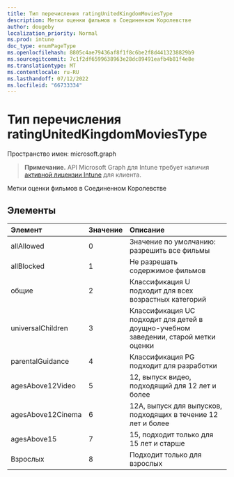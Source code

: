```yaml
---
title: Тип перечисления ratingUnitedKingdomMoviesType
description: Метки оценки фильмов в Соединенном Королевстве
author: dougeby
localization_priority: Normal
ms.prod: intune
doc_type: enumPageType
ms.openlocfilehash: 8805c4ae79436af8f1f8c6be2f8d4413238829b9
ms.sourcegitcommit: 7c1f2df6599638963e28dc89491eafb4b81f4e8e
ms.translationtype: MT
ms.contentlocale: ru-RU
ms.lasthandoff: 07/12/2022
ms.locfileid: "66733334"
---
```

# <a name="ratingunitedkingdommoviestype-enum-type"></a>Тип перечисления ratingUnitedKingdomMoviesType

Пространство имен: microsoft.graph

> **Примечание.** API Microsoft Graph для Intune требует наличия [активной лицензии Intune](https://go.microsoft.com/fwlink/?linkid=839381) для клиента.

Метки оценки фильмов в Соединенном Королевстве

## <a name="members"></a>Элементы
|Элемент|Значение|Описание|
|:---|:---|:---|
|allAllowed|0|Значение по умолчанию: разрешить все фильмы|
|allBlocked|1|Не разрешать содержимое фильмов|
|общие|2|Классификация U подходит для всех возрастных категорий|
|universalChildren|3|Классификация UC подходит для детей в доущно-учебном заведении, старой метки оценки|
|parentalGuidance|4|Классификация PG подходит для разработки|
|agesAbove12Video|5|12, выпуск видео, подходящий для 12 лет и более|
|agesAbove12Cinema|6 |12A, выпуск для выпусков, подходящих в течение 12 лет и более|
|agesAbove15|7 |15, подходит только для 15 лет и старше|
|Взрослых|8 |Подходит только для взрослых|





